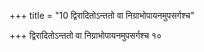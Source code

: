 +++
title = "10 द्विरादितोऽन्ततो वा निग्राभोपायनमुपसर्गश्च"

+++
द्विरादितोऽन्ततो वा निग्राभोपायनमुपसर्गश्च १०